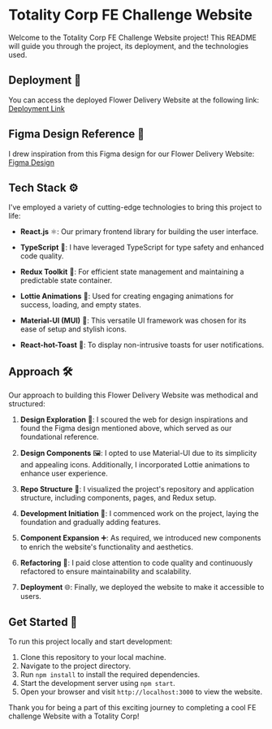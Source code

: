 # Totality Corp FE Challenge Website

Welcome to the Totality Corp FE Challenge Website project! This README will guide you through the project, its deployment, and the technologies used.

## Deployment 🚀

You can access the deployed Flower Delivery Website at the following link: [Deployment Link](https://delicate-tarsier-15c94a.netlify.app/)

## Figma Design Reference 🎨

I drew inspiration from this Figma design for our Flower Delivery Website:
[Figma Design](https://www.figma.com/file/K2XrTwG0JIopmHQUFiUgOl/eCommerce---Flower-Delivery-website-%7C-UI-%26-UX-%7C-Ui-kit-%7C-Template-(Community)?node-id=171%3A526&mode=dev)

## Tech Stack ⚙️

I've employed a variety of cutting-edge technologies to bring this project to life:

- **React.js** ⚛️: Our primary frontend library for building the user interface.

- **TypeScript** 🧮: I have leveraged TypeScript for type safety and enhanced code quality.

- **Redux Toolkit** 🔄: For efficient state management and maintaining a predictable state container.

- **Lottie Animations** 🎉: Used for creating engaging animations for success, loading, and empty states.

- **Material-UI (MUI)** 🎨: This versatile UI framework was chosen for its ease of setup and stylish icons.

- **React-hot-Toast** 🍞: To display non-intrusive toasts for user notifications.

## Approach 🛠️

Our approach to building this Flower Delivery Website was methodical and structured:

1. **Design Exploration** 🌼: I scoured the web for design inspirations and found the Figma design mentioned above, which served as our foundational reference.

2. **Design Components** 🖼️: I opted to use Material-UI due to its simplicity and appealing icons. Additionally, I incorporated Lottie animations to enhance user experience.

3. **Repo Structure** 📂: I visualized the project's repository and application structure, including components, pages, and Redux setup.

4. **Development Initiation** 🚀: I commenced work on the project, laying the foundation and gradually adding features.

5. **Component Expansion** ➕: As required, we introduced new components to enrich the website's functionality and aesthetics.

6. **Refactoring** 🧹: I paid close attention to code quality and continuously refactored to ensure maintainability and scalability.

7. **Deployment** 🌐: Finally, we deployed the website to make it accessible to users.

## Get Started 🏁

To run this project locally and start development:

1. Clone this repository to your local machine.
2. Navigate to the project directory.
3. Run `npm install` to install the required dependencies.
4. Start the development server using `npm start`.
5. Open your browser and visit `http://localhost:3000` to view the website.

Thank you for being a part of this exciting journey to completing a cool FE challenge Website with a Totality Corp!
